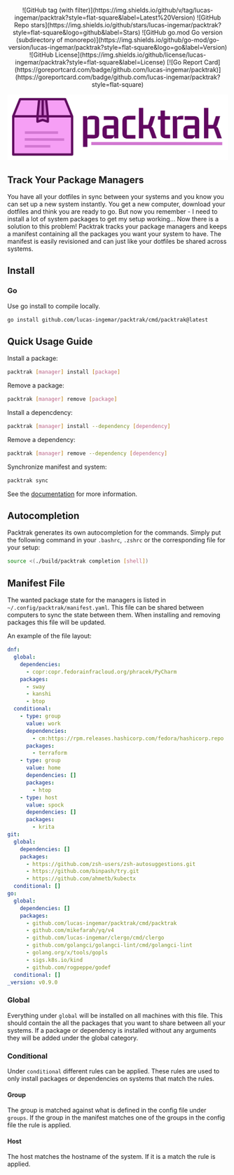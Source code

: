<p align="center">
![GitHub tag (with filter)](https://img.shields.io/github/v/tag/lucas-ingemar/packtrak?style=flat-square&label=Latest%20Version)
![GitHub Repo stars](https://img.shields.io/github/stars/lucas-ingemar/packtrak?style=flat-square&logo=github&label=Stars)
![GitHub go.mod Go version (subdirectory of monorepo)](https://img.shields.io/github/go-mod/go-version/lucas-ingemar/packtrak?style=flat-square&logo=go&label=Version)
![GitHub License](https://img.shields.io/github/license/lucas-ingemar/packtrak?style=flat-square&label=License)
[![Go Report Card](https://goreportcard.com/badge/github.com/lucas-ingemar/packtrak)](https://goreportcard.com/badge/github.com/lucas-ingemar/packtrak?style=flat-square)
</p>


<p align="center">
    <picture>
      <img alt="packtrak" title="packtrak" src="docs/assets/img/logowtext.png">
    </picture>
</p>


## Track Your Package Managers
You have all your dotfiles in sync between your systems and you know you can set up a new system instantly. You get a new computer, download your dotfiles and think you are ready to go. But now you remember - I need to install a lot of system packages to get my setup working...
Now there is a solution to this problem! Packtrak tracks your package managers and keeps a manifest containing all the packages you want your system to have. 
The manifest is easily revisioned and can just like your dotfiles be shared across systems.

## Install

### Go 
Use go install to compile locally. 

``` bash
go install github.com/lucas-ingemar/packtrak/cmd/packtrak@latest
```

## Quick Usage Guide

Install a package:
``` bash
packtrak [manager] install [package]
```

Remove a package:
``` bash
packtrak [manager] remove [package]
```

Install a depencdency:
``` bash
packtrak [manager] install --dependency [dependency]
```

Remove a dependency:
``` bash
packtrak [manager] remove --dependency [dependency]
```

Synchronize manifest and system: 
``` bash
packtrak sync 
```

See the [documentation](docs/cmd/packtrak.md) for more information.


## Autocompletion
Packtrak generates its own autocompletion for the commands. Simply put the following command in your `.bashrc`, `.zshrc` or the corresponding file for your setup:

``` bash
source <(./build/packtrak completion [shell])
```

## Manifest File
The wanted package state for the managers is listed in `~/.config/packtrak/manifest.yaml`. This file can be shared between computers to sync the state between them. When installing and removing packages this file will be updated.

An example of the file layout:

``` yaml
dnf:
  global:
    dependencies:
      - copr:copr.fedorainfracloud.org/phracek/PyCharm
    packages:
      - sway
      - kanshi
      - btop
  conditional:
    - type: group
      value: work
      dependencies: 
        - cm:https://rpm.releases.hashicorp.com/fedora/hashicorp.repo
      packages: 
        - terraform
    - type: group
      value: home
      dependencies: []
      packages:
        - htop
    - type: host
      value: spock
      dependencies: []
      packages: 
        - krita
git:
  global:
    dependencies: []
    packages:
      - https://github.com/zsh-users/zsh-autosuggestions.git
      - https://github.com/binpash/try.git
      - https://github.com/ahmetb/kubectx
  conditional: []
go:
  global:
    dependencies: []
    packages:
      - github.com/lucas-ingemar/packtrak/cmd/packtrak
      - github.com/mikefarah/yq/v4
      - github.com/lucas-ingemar/clergo/cmd/clergo
      - github.com/golangci/golangci-lint/cmd/golangci-lint
      - golang.org/x/tools/gopls
      - sigs.k8s.io/kind
      - github.com/rogpeppe/godef
  conditional: []
_version: v0.9.0

```
### Global
Everything under `global` will be installed on all machines with this file. This should contain the all the packages that you want to share between all your systems. 
If a package or dependency is installed without any arguments they will be added under the global category.

### Conditional
Under `conditional` different rules can be applied. These rules are used to only install packages or dependencies on systems that match the rules.

#### Group
The group is matched against what is defined in the config file under `groups`. If the group in the manifest matches one of the groups in the config file the rule is applied.

#### Host
The host matches the hostname of the system. If it is a match the rule is applied.

